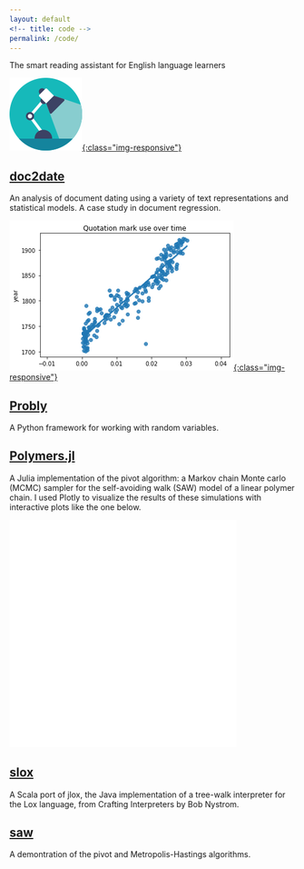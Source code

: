 ```yaml
---
layout: default
<!-- title: code -->
permalink: /code/
---
```


<!-- ## [ClearText](../cleartext) -->

The smart reading assistant for English language learners

[![](/assets/icon128.png){:class="img-responsive"}](../cleartext)

## [doc2date](https://github.com/bencwallace/doc2date/blob/master/doc2date.ipynb)

An analysis of document dating using a variety of text representations and statistical models.
A case study in document regression.

<!-- [![](/assets/zipf.png){:class="img-responsive"}](https://github.com/bencwallace/doc2date/blob/master/doc2date.ipynb) -->
[![](/assets/quotes.png){:class="img-responsive"}](https://github.com/bencwallace/doc2date/blob/master/doc2date.ipynb)

## [Probly](https://github.com/bencwallace/probly)

A Python framework for working with random variables.

## [Polymers.jl](https://github.com/bencwallace/Polymers.jl)

A Julia implementation of the pivot algorithm: a Markov chain Monte carlo (MCMC) sampler for the self-avoiding walk (SAW) model of a linear polymer chain. I used Plotly to visualize the results of these simulations with interactive plots like the one below.

<iframe width="400" height="400" frameborder="0" scrolling="no" src="//plot.ly/~bencwallace/16.embed"></iframe>

## [slox](https://github.com/bencwallace/slox)

A Scala port of jlox, the Java implementation of a tree-walk interpreter for the Lox language, from Crafting Interpreters by Bob Nystrom.

## [saw](https://github.com/bencwallace/saw/blob/master/saw-simulation.ipynb)

A demontration of the pivot and Metropolis-Hastings algorithms.
